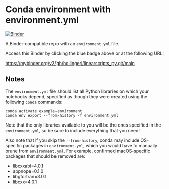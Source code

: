 # Conda environment with environment.yml

[![Binder](http://mybinder.org/badge_logo.svg)](https://mybinder.org/v2/gh/hollingerj/lm_py_7030_JH/main
)

A Binder-compatible repo with an `environment.yml` file.

Access this Binder by clicking the blue badge above or at the following URL:

https://mybinder.org/v2/gh/hollingerj/linearscripts_py.git/main

## Notes
The `environment.yml` file should list all Python libraries on which your notebooks
depend, specified as though they were created using the following `conda` commands:

```
conda activate example-environment
conda env export --from-history -f environment.yml
```

Note that the only libraries available to you will be the ones specified in
the `environment.yml`, so be sure to include everything that you need! 

Also note that if you skip the `--from-history`, conda may include OS-specific
packages in `environment.yml`, which you would have to manually prune from
`environment.yml`.  For example, confirmed macOS-specific packages that should
be removed are:

* libcxxabi=4.0.1
* appnope=0.1.0
* libgfortran=3.0.1
* libcxx=4.0.1
